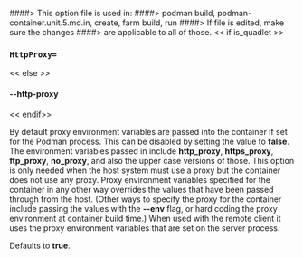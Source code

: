 ####> This option file is used in:
####>   podman build, podman-container.unit.5.md.in, create, farm build, run
####> If file is edited, make sure the changes
####> are applicable to all of those.
<< if is_quadlet >>
### `HttpProxy=`
<< else >>
#### **--http-proxy**
<< endif>>

By default proxy environment variables are passed into the container if set
for the Podman process. This can be disabled by setting the value to **false**.
The environment variables passed in include **http_proxy**,
**https_proxy**, **ftp_proxy**, **no_proxy**, and also the upper case versions of
those. This option is only needed when the host system must use a proxy but
the container does not use any proxy. Proxy environment variables specified
for the container in any other way overrides the values that have
been passed through from the host. (Other ways to specify the proxy for the
container include passing the values with the **--env** flag, or hard coding the
proxy environment at container build time.)
When used with the remote client it uses the proxy environment variables
that are set on the server process.

Defaults to **true**.
